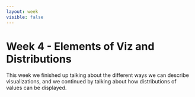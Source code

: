```yaml
---
layout: week
visible: false
---
```


# Week 4 - Elements of Viz and Distributions

This week we finished up talking about the different ways we can describe
visualizations, and we continued by talking about how distributions of values
can be displayed.
